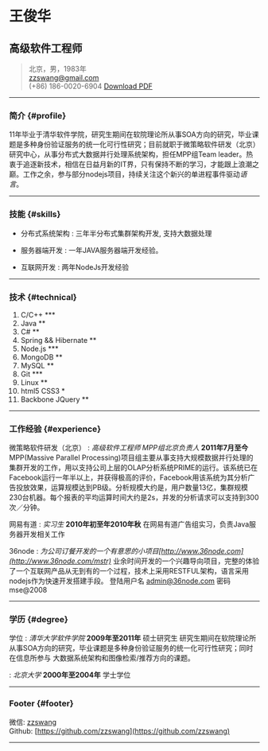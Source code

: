 # 王俊华
## 高级软件工程师

> 北京，男，1983年  
> [zzswang@gmail.com](zzswang@gmail.com)  
> (+86) 186-0020-6904
> [Download PDF](index.pdf)  

------

### 简介 {#profile}

11年毕业于清华软件学院，研究生期间在软院理论所从事SOA方向的研究，毕业课题是多种身份验证服务的统一化可行性研究；目前就职于微策略软件研发（北京）研究中心，从事分布式大数据并行处理系统架构，担任MPP组Team leader。热衷于追逐新技术，相信在日益月新的IT界，只有保持不断的学习，才能跟上浪潮之巅。工作之余，参与部分nodejs项目，持续关注这个新兴的单进程事件驱动*语言*。

------

### 技能 {#skills}

* 分布式系统架构 
  : 三年半分布式集群架构开发, 支持大数据处理

* 服务器端开发
  : 一年JAVA服务器端开发经验。

* 互联网开发
  : 两年NodeJs开发经验 

-------

### 技术 {#technical}

1. C/C++ ***
1. Java **
1. C# **
1. Spring && Hibernate **
1. Node.js ***
1. MongoDB **
1. MySQL **
1. Git ***
1. Linux **
1. html5 CSS3 *
1. Backbone JQuery **

------

### 工作经验 {#experience}

微策略软件研发（北京）
: *高级软件工程师 MPP组北京负责人*
  __2011年7月至今__
  MPP(Massive Parallel Processing)项目组主要从事支持大规模数据并行处理的集群开发的工作，用以支持公司上层的OLAP分析系统PRIME的运行。该系统已在Facebook运行一年半以上，并获得极高的评价，Facebook用该系统为其分析广告投放效果，运算规模达到PB级。分析规模大约是，用户数量13亿，集群规模230台机器。每个报表的平均运算时间大约是2s，并发的分析请求可以支持到300次／分钟。

网易有道
: *实习生*
  __2010年初至年2010年秋__
  在网易有道广告组实习，负责Java服务器开发相关工作

36node
: *为公司订餐开发的一个有意思的小项目[http://www.36node.com](http://www.36node.com/mstr)*
  业余时间开发的一个兴趣导向项目，完整的体验了一个互联网产品从无到有的一个过程，技术上采用RESTFUL架构，语言采用nodejs作为快速开发搭建手段。
  登陆用户名 admin@36node.com  密码 mse@2008 

------

### 学历 {#degree}

学位
: *清华大学软件学院*
  __2009年至2011年__
  硕士研究生 研究生期间在软院理论所从事SOA方向的研究，毕业课题是多种身份验证服务的统一化可行性研究；同时在信息所参与 大数据系统架构和图像检索/推荐方向的课题。

: *北京大学*
  __2000年至2004年__
  学士学位

------

### Footer {#footer}

微信: [zzswang](./img/qrcode.png)          
Github: [https://github.com/zzswang](https://github.com/zzswang)  


------
